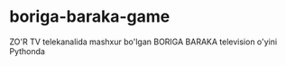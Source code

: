 # boriga-baraka-game
 ZO'R TV telekanalida mashxur bo'lgan BORIGA BARAKA television o'yini Pythonda

